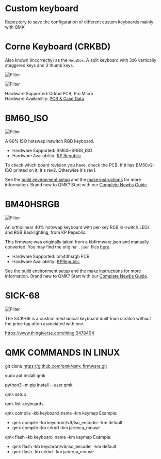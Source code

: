 # Custom keyboard
Repository to save the configuration of different custom keyboards mainly with QMK

# Corne Keyboard (CRKBD)

Also known (incorrectly) as the `HeliDox`. 
A split keyboard with 3x6 vertically staggered keys and 3 thumb keys.

![Filter](img/crkbd/crkbd_1.png)

![Filter](img/crkbd/crkbd_2.png)


Hardware Supported: Crkbd PCB, Pro Micro  
Hardware Availability: [PCB & Case Data](https://github.com/foostan/crkbd)


# BM60_ISO

![Filter](img/bm60_iso/bm60_iso_1.png)

A 60% ISO hotswap inswitch RGB keyboard.

* Hardware Supported: BM60HSRGB_ISO
* Hardware Availability: [KP Republic](https://kprepublic.com/products/bm60-rgb-iso-uk-eu-rgb-60-hot-swappable-pcb-qmk-firmware-rgb-underglow-type-c)

To check which board revision you have, check the PCB. If it has BM60v2-ISO printed on it, it's rev2. Otherwise it's rev1.

See the [build environment setup](https://docs.qmk.fm/#/getting_started_build_tools) and the [make instructions](https://docs.qmk.fm/#/getting_started_make_guide) for more information. Brand new to QMK? Start with our [Complete Newbs Guide](https://docs.qmk.fm/#/newbs).

# BM40HSRGB

![Filter](img/bm40hsrgb/bm40hsrgb_1.png)

An ortholinear 40% hotswap keyboard with per-key RGB in-switch LEDs and RGB Backlighting, from KP Republic.

This firmware was originally taken from a kbfirmware.json and manually converted. You may find the original `.json` files [here](https://drive.google.com/drive/folders/1tlTHQIFcluK2mjZ4UbbKCsdRLgSRSPw6).

* Hardware Supported: bm40hsrgb PCB
* Hardware Availability: [KPRepublic](https://www.aliexpress.com/item/4001147779116.html)


See the [build environment setup](https://docs.qmk.fm/#/getting_started_build_tools) and the [make instructions](https://docs.qmk.fm/#/getting_started_make_guide) for more information. Brand new to QMK? Start with our [Complete Newbs Guide](https://docs.qmk.fm/#/newbs).

# SICK-68

![Filter](img/sick-68/sick-68_1.png)

The SiCK-68 is a custom mechanical keyboard built from scratch without the price tag often associated with one.

https://www.thingiverse.com/thing:3478494



# QMK COMMANDS IN LINUX

git clone https://github.com/qmk/qmk_firmware.git

sudo apt install qmk

python3 -m pip install --user qmk

qmk setup

qmk list-keyboards

qmk compile -kb keyboard_name -km keymap
Example:
* qmk compile -kb keychron/v6/iso_encoder -km default
* qmk compile -kb crkbd -km jarierca_mouse


qmk flash -kb keyboard_name -km keymap
Example: 
* qmk flash -kb keychron/v6/iso_encoder -km default
* qmk flash -kb crkbd -km jarierca_mouse



